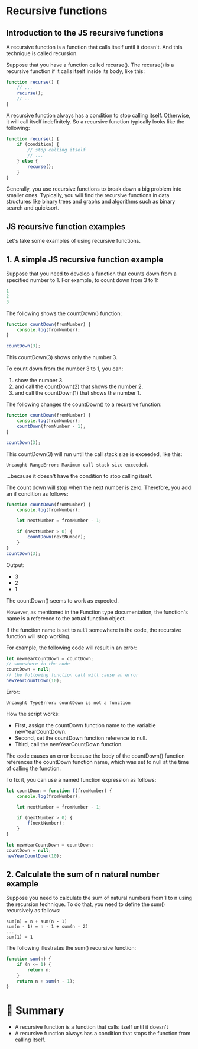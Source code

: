# Recursive functions

## Introduction to the JS recursive functions

A recursive function is a function that calls itself until it doesn't. And this technique is called recursion.

Suppose that you have a function called recurse(). The recurse() is a recursive function if it calls itself inside its body, like this:

```js
function recurse() {
    // ...
    recurse();
    // ...
}
```

A recursive function always has a condition to stop calling itself. Otherwise, it will call itself indefinitely. So a recursive function typically looks like the following:

```js
function recurse() {
    if (condition) {
        // stop calling itself
        // ...
    } else {
        recurse();
    }
}
```

Generally, you use recursive functions to break down a big problem into smaller ones. Typically, you will find the recursive functions in data structures like binary trees and graphs and algorithms such as binary search and quicksort.

## JS recursive function examples

Let's take some examples of using recursive functions.

## 1. A simple JS recursive function example

Suppose that you need to develop a function that counts down from a specified number to 1. For example, to count down from 3 to 1:

```js
1
2
3
```

The following shows the countDown() function:

```js
function countDown(fromNumber) {
    console.log(fromNumber);
}

countDown(3);
```

This countDown(3) shows only the number 3.

To count down from the number 3 to 1, you can:

1. show the number 3.
2. and call the countDown(2) that shows the number 2.
3. and call the countDown(1) that shows the number 1.

The following changes the countDown() to a recursive function:

```js
function countDown(fromNumber) {
    console.log(fromNumber);
    countDown(fromNumber - 1);
}

countDown(3);
```

This countDown(3) will run until the call stack size is exceeded, like this:

```
Uncaught RangeError: Maximum call stack size exceeded.
```

...because it doesn't have the condition to stop calling itself.

The count down will stop when the next number is zero. Therefore, you add an if condition as follows:

```js
function countDown(fromNumber) {
    console.log(fromNumber);

    let nextNumber = fromNumber - 1;

    if (nextNumber > 0) {
        countDown(nextNumber);
    }
}
countDown(3);
```

Output:
- 3
- 2
- 1

The countDown() seems to work as expected.

However, as mentioned in the Function type documentation, the function's name is a reference to the actual function object.

If the function name is set to ```null``` somewhere in the code, the recursive function will stop working.

For example, the following code will result in an error:

```js
let newYearCountDown = countDown;
// somewhere in the code
countDown = null;
// the following function call will cause an error
newYearCountDown(10);
```

Error:
```
Uncaught TypeError: countDown is not a function
```

How the script works:

- First, assign the countDown function name to the variable newYearCountDown.
- Second, set the countDown function reference to null.
- Third, call the newYearCountDown function.

The code causes an error because the body of the countDown() function references the countDown function name, which was set to null at the time of calling the function.

To fix it, you can use a named function expression as follows:

```js
let countDown = function f(fromNumber) {
    console.log(fromNumber);

    let nextNumber = fromNumber - 1;

    if (nextNumber > 0) {
        f(nextNumber);
    }
}

let newYearCountDown = countDown;
countDown = null;
newYearCountDown(10);
```

## 2. Calculate the sum of n natural number example

Suppose you need to calculate the sum of natural numbers from 1 to n using the recursion technique. To do that, you need to define the sum() recursively as follows:

```
sum(n) = n + sum(n - 1)
sum(n - 1) = n - 1 + sum(n - 2)
...
sum(1) = 1
```

The following illustrates the sum() recursive function:

```js
function sum(n) {
    if (n <= 1) {
        return n;
    }
    return n + sum(n - 1);
}
```

# :memo: Summary

- A recursive function is a function that calls itself until it doesn't
- A recursive function always has a condition that stops the function from calling itself.

